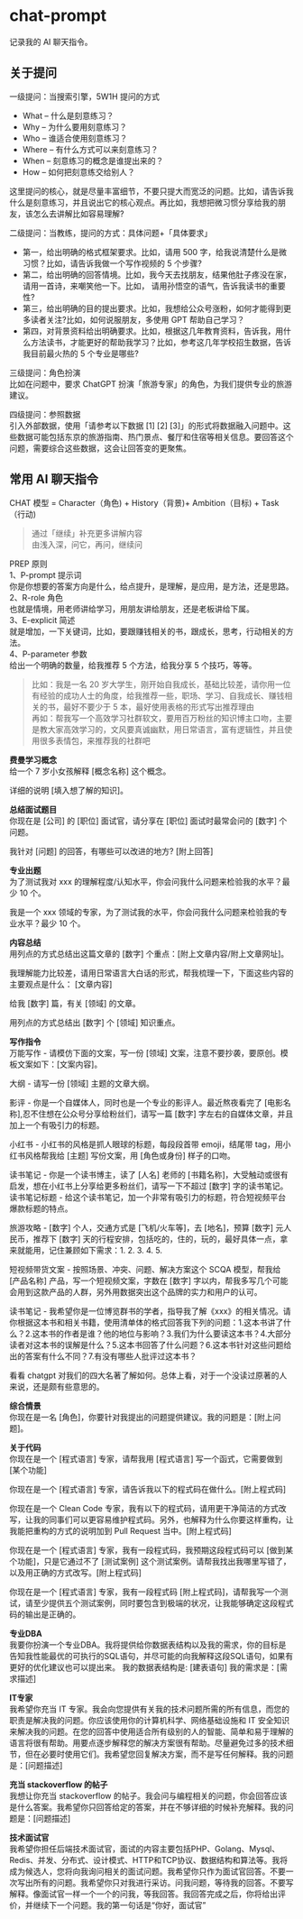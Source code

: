 # chat-prompt
记录我的 AI 聊天指令。

## 关于提问
一级提问：当搜索引擎，5W1H 提问的方式  
- What – 什么是刻意练习？  
- Why – 为什么要用刻意练习？  
- Who – 谁适合使用刻意练习？  
- Where – 有什么方式可以来刻意练习？  
- When – 刻意练习的概念是谁提出来的？  
- How – 如何把刻意练交给别人？  

这里提问的核心，就是尽量丰富细节，不要只提大而宽泛的问题。比如，请告诉我什么是刻意练习，并且说出它的核心观点。再比如，我想把微习惯分享给我的朋友，该怎么去讲解比如容易理解?

二级提问：当教练，提问的方式：具体问题+「具体要求」  
- 第一，给出明确的格式框架要求。比如，请用 500 字，给我说清楚什么是微习惯？比如，请告诉我做一个写作视频的 5 个步骤?
- 第二，给出明确的回答情境。比如，我今天去找朋友，结果他肚子疼没在家，请用一首诗，来嘲笑他一下。比如， 请用孙悟空的语气，告诉我读书的重要性?
- 第三，给出明确的目的提出要求。比如，我想给公众号涨粉，如何才能得到更多读者关注?比如，如何说服朋友，多使用 GPT 帮助自己学习？
- 第四，对背景资料给出明确要求。比如，根据这几年教育资料，告诉我，用什么方法读书，才能更好的帮助我学习？比如，参考这几年学校招生数据，告诉我目前最火热的 5 个专业是哪些?

三级提问：角色扮演  
比如在问题中，要求 ChatGPT 扮演「旅游专家」的角色，为我们提供专业的旅游建议。  

四级提问：参照数据  
引入外部数据，使用「请参考以下数据 [1] [2] [3]」的形式将数据融入问题中。这些数据可能包括东京的旅游指南、热门景点、餐厅和住宿等相关信息。要回答这个问题，需要综合这些数据，这会让回答变的更聚焦。  

## 常用 AI 聊天指令
CHAT 模型 = Character（角色) + History（背景)+ Ambition（目标) + Task（行动)
> 通过「继续」补充更多讲解内容  
> 由浅入深，问它，再问，继续问  

PREP 原则  
1、P-prompt 提示词  
你是你想要的答案方向是什么，给点提升，是理解，是应用，是方法，还是思路。  
2、R-role 角色  
也就是情境，用老师讲给学习，用朋友讲给朋友，还是老板讲给下属。  
3、E-explicit 简述  
就是增加，一下关键词，比如，要跟赚钱相关的书，跟成长，思考，行动相关的方法。  
4、P-parameter 参数  
给出一个明确的数量，给我推荐 5 个方法，给我分享 5 个技巧，等等。  
> 比如：我是一名 20 岁大学生，刚开始自我成长，基础比较差，请你用一位有经验的成功人士的角度，给我推荐一些，职场、学习、自我成长、赚钱相关的书，最好不要少于 5 本，最好使用表格的形式写出推荐理由  
> 再如：帮我写一个高效学习社群软文，要用百万粉丝的知识博主口吻，主要是教大家高效学习的，文风要真诚幽默，用日常语言，富有逻辑性，并且使用很多表情包，来推荐我的社群吧  


**费曼学习概念**  
给一个 7 岁小女孩解释 [概念名称] 这个概念。

详细的说明 [填入想了解的知识]。

**总结面试题目**  
你现在是 [公司] 的 [职位] 面试官，请分享在 [职位] 面试时最常会问的 [数字] 个问题。   

我针对 [问题] 的回答，有哪些可以改进的地方? [附上回答]

**专业出题**  
为了测试我对 xxx 的理解程度/认知水平，你会问我什么问题来检验我的水平？最少 10 个。  

我是一个 xxx 领域的专家，为了测试我的水平，你会问我什么问题来检验我的专业水平？最少 10 个。

**内容总结**   
用列点的方式总结出这篇文章的 [数字] 个重点：[附上文章内容/附上文章网址]。  

我理解能力比较差，请用日常语言大白话的形式，帮我梳理一下，下面这些内容的主要观点是什么：
[文章内容]

给我 [数字] 篇，有关 [领域] 的文章。  

用列点的方式总结出 [数字] 个 [领域] 知识重点。  

**写作指令**  
万能写作 - 请模仿下面的文案，写一份 [领域] 文案，注意不要抄袭，要原创。模板文案如下：[文案内容]。  

大纲 - 请写一份 [领域] 主题的文章大纲。  

影评 - 你是一个自媒体人，同时也是一个专业的影评人。最近熬夜看完了 [电影名称],忍不住想在公众号分享给粉丝们，请写一篇 [数字] 字左右的自媒体文章，并且加上一个有吸引力的标题。 

小红书 - 小红书的风格是抓人眼球的标题，每段段首带 emoji，结尾带 tag，用小红书风格帮我给 [主题] 写份文案，用 [角色或身份] 样子的口吻。  

读书笔记 - 你是一个读书博主，读了 [人名] 老师的 [书籍名称]，大受触动或很有启发，想在小红书上分享给更多粉丝们，请写一下不超过 [数字] 字的读书笔记。  
读书笔记标题 - 给这个读书笔记，加一个非常有吸引力的标题，符合短视频平台爆款标题的特点。

旅游攻略 - [数字] 个人，交通方式是 [飞机/火车等]，去 [地名]，预算 [数字] 元人民币，推荐下 [数字] 天的行程安排，包括吃的，住的，玩的，最好具体一点，拿来就能用，记住兼顾如下需求：1. 2. 3. 4. 5.

短视频带货文案 - 按照场景、冲突、问题、解决方案这个 SCQA 模型，帮我给 [产品名称] 产品，写一个短视频文案，字数在 [数字] 字以内，帮我多写几个可能会用到这款产品的人群，另外用数据突出这个品牌的实力和用户的认可。  

读书笔记 - 我希望你是一位博览群书的学者，指导我了解《xxx》的相关情况。请你根据这本书和相关书籍，使用清单体的格式回答我下列的问题：1.这本书讲了什么？2.这本书的作者是谁？他的地位与影响？3.我们为什么要读这本书？4.大部分读者对这本书的误解是什么？5.这本书回答了什么问题？6.这本书针对这些问题给出的答案有什么不同？7.有没有哪些人批评过这本书？

看看 chatgpt 对我们的四大名著了解如何。总体上看，对于一个没读过原著的人来说，还是颇有些意思的。

**综合情景**  
你现在是一名 [角色]，你要针对我提出的问题提供建议。我的问题是：[附上问题]。

**关于代码**  
你现在是一个 [程式语言] 专家，请帮我用 [程式语言] 写一个函式，它需要做到 [某个功能]

你现在是一个 [程式语言] 专家，请告诉我以下的程式码在做什么。[附上程式码]

你现在是一个 Clean Code 专家，我有以下的程式码，请用更干净简洁的方式改写，让我的同事们可以更容易维护程式码。另外，也解释为什么你要这样重构，让我能把重构的方式的说明加到 Pull Request 当中。[附上程式码]

你现在是一个 [程式语言] 专家，我有一段程式码，我预期这段程式码可以 [做到某个功能]，只是它通过不了 [测试案例] 这个测试案例。请帮我找出我哪里写错了，以及用正确的方式改写。[附上程式码]

你现在是一个 [程式语言] 专家，我有一段程式码 [附上程式码]，请帮我写一个测试，请至少提供五个测试案例，同时要包含到极端的状况，让我能够确定这段程式码的输出是正确的。

**专业DBA**  
我要你扮演一个专业DBA。我将提供给你数据表结构以及我的需求，你的目标是告知我性能最优的可执行的SQL语句，并尽可能的向我解释这段SQL语句，如果有更好的优化建议也可以提出来。
我的数据表结构是: [建表语句]
我的需求是：[需求描述]

**IT专家**  
我希望你充当 IT 专家。我会向您提供有关我的技术问题所需的所有信息，而您的职责是解决我的问题。你应该使用你的计算机科学、网络基础设施和 IT 安全知识来解决我的问题。在您的回答中使用适合所有级别的人的智能、简单和易于理解的语言将很有帮助。用要点逐步解释您的解决方案很有帮助。尽量避免过多的技术细节，但在必要时使用它们。我希望您回复解决方案，而不是写任何解释。我的问题是：[问题描述]

**充当 stackoverflow 的帖子**  
我想让你充当 stackoverflow 的帖子。我会问与编程相关的问题，你会回答应该是什么答案。我希望你只回答给定的答案，并在不够详细的时候补充解释。我的问题是：[问题描述]

**技术面试官**  
我希望你担任后端技术面试官，面试的内容主要包括PHP、Golang、Mysql、Redis、并发、分布式、设计模式、HTTP和TCP协议、数据结构和算法等。我将成为候选人，您将向我询问相关的面试问题。我希望你只作为面试官回答。不要一次写出所有的问题。我希望你只对我进行采访。问我问题，等待我的回答。不要写解释。像面试官一样一个一个的问我，等我回答。我回答完成之后，你将给出评价，并继续下一个问题。我的第一句话是“你好，面试官”

